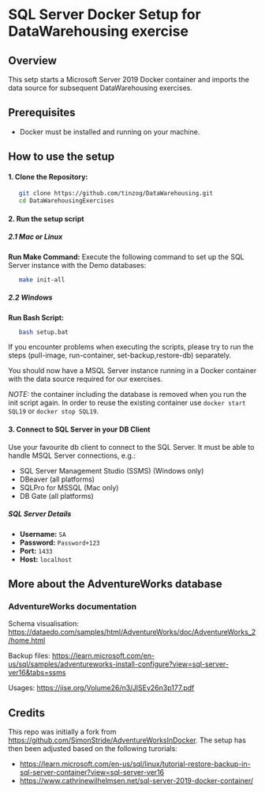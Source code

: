 # SQL Server Docker Setup for DataWarehousing exercise

## Overview

This setp starts a Microsoft Server 2019 Docker container and imports the data source for subsequent DataWarehousing exercises.

## Prerequisites

- Docker must be installed and running on your machine.

## How to use the setup

#### 1. Clone the Repository:

```bash
   git clone https://github.com/tinzog/DataWarehousing.git
   cd DataWarehousingExercises
```

#### 2. Run the setup script

##### 2.1 Mac or Linux

   **Run Make Command:**
   Execute the following command to set up the SQL Server instance with the Demo databases:

```bash
   make init-all
```

##### 2.2 Windows

   **Run Bash Script:**

```bash
   bash setup.bat
```

If you encounter problems when executing the scripts, please try to run the steps (pull-image, run-container, set-backup,restore-db) separately.

You should now have a MSQL Server instance running in a Docker container with the data source required for our exercises.

*NOTE:* the container including the database is removed when you run the init script again. In order to reuse the existing container use `docker start SQL19` or `docker stop SQL19`.

#### 3. Connect to SQL Server in your DB Client

Use your favourite db client to connect to the SQL Server. It must be able to handle MSQL Server connections, e.g.:

* SQL Server Management Studio (SSMS) (Windows only)
* DBeaver (all platforms)
* SQLPro for MSSQL (Mac only)
* DB Gate (all platforms)

##### SQL Server Details

- **Username:** `SA`
- **Password:** `Password+123`
- **Port:** `1433`
- **Host:** `localhost`

## More about the AdventureWorks database

### AdventureWorks documentation

Schema visualisation:
https://dataedo.com/samples/html/AdventureWorks/doc/AdventureWorks_2/home.html

Backup files:
https://learn.microsoft.com/en-us/sql/samples/adventureworks-install-configure?view=sql-server-ver16&tabs=ssms

Usages:
https://jise.org/Volume26/n3/JISEv26n3p177.pdf

## Credits

This repo was initially a fork from https://github.com/SimonStride/AdventureWorksInDocker.
The setup has then been adjusted based on the following turorials:

* https://learn.microsoft.com/en-us/sql/linux/tutorial-restore-backup-in-sql-server-container?view=sql-server-ver16
* https://www.cathrinewilhelmsen.net/sql-server-2019-docker-container/
